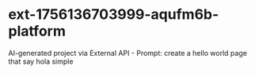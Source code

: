 # ext-1756136703999-aqufm6b-platform
AI-generated project via External API - Prompt: create a hello world page that say hola simple
